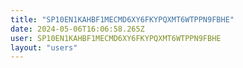```yaml
---
title: "SP10EN1KAHBF1MECMD6XY6FKYPQXMT6WTPPN9FBHE"
date: 2024-05-06T16:06:58.265Z
user: SP10EN1KAHBF1MECMD6XY6FKYPQXMT6WTPPN9FBHE
layout: "users"
---
```

    